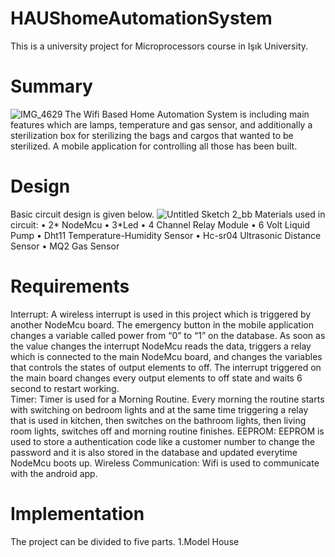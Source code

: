 # HAUShomeAutomationSystem
This is a university project for Microprocessors course in Işık University.

# Summary
![IMG_4629](https://user-images.githubusercontent.com/53571773/82151822-361a4980-9866-11ea-9bff-d774017bd394.JPG)
The Wifi Based Home Automation System is including main features which are lamps, temperature and gas sensor, and additionally a sterilization box for sterilizing the bags and cargos that wanted to be sterilized. A mobile application for controlling all those has been built.

# Design 
Basic circuit design is given below.
![Untitled Sketch 2_bb](https://user-images.githubusercontent.com/53571773/82151854-5fd37080-9866-11ea-8d83-9b56c153c298.jpg)
Materials used in circuit: 
• 2* NodeMcu 
• 3*Led 
• 4 Channel Relay Module 
• 6 Volt Liquid Pump 
• Dht11 Temperature-Humidity Sensor 
• Hc-sr04 Ultrasonic Distance Sensor 
• MQ2 Gas Sensor

# Requirements
Interrupt: A wireless interrupt is used in this project which is triggered by another NodeMcu board. The emergency button in the mobile application changes a variable called power from “0” to “1” on the database. As soon as the value changes the interrupt NodeMcu reads the data, triggers a relay which is connected to the main NodeMcu board, and changes the variables that controls the states of output elements to off. The interrupt triggered on the main board changes every output elements to off state and waits 6 second to restart working.  
Timer: Timer is used for a Morning Routine. Every morning the routine starts with switching on bedroom lights and at the same time triggering a relay that is used in kitchen, then switches on the bathroom lights, then living room lights, switches off and morning routine finishes. 
EEPROM: EEPROM is used to store a authentication code like a customer number to change the password and it is also stored in the database and updated everytime NodeMcu boots up.
Wireless Communication: Wifi is used to communicate with the android app.

# Implementation
The project can be divided to five parts. 
1.Model House
